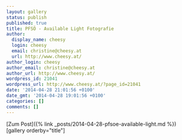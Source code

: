 ```yaml
---
layout: gallery
status: publish
published: true
title: PFSÖ - Available Light Fotografie
author:
  display_name: cheesy
  login: cheesy
  email: christine@cheesy.at
  url: http://www.cheesy.at/
author_login: cheesy
author_email: christine@cheesy.at
author_url: http://www.cheesy.at/
wordpress_id: 21041
wordpress_url: http://www.cheesy.at/?page_id=21041
date: '2014-04-28 21:01:56 +0100'
date_gmt: '2014-04-28 19:01:56 +0100'
categories: []
comments: []
---
```


[Zum Post]({% link _posts/2014-04-28-pfsoe-available-light.md %})
[gallery orderby="title"]
